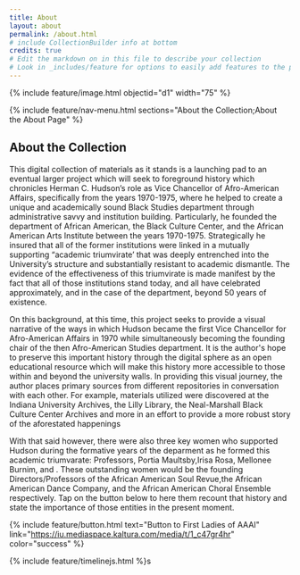 ```yaml
---
title: About
layout: about
permalink: /about.html
# include CollectionBuilder info at bottom
credits: true
# Edit the markdown on in this file to describe your collection
# Look in _includes/feature for options to easily add features to the page
---
```


{% include feature/image.html objectid="d1" width="75" %}

{% include feature/nav-menu.html sections="About the Collection;About the About Page" %}

## About the Collection

This digital collection of materials as it stands is a launching pad to an eventual larger project which will seek to foreground history which chronicles Herman C. Hudson’s role as Vice Chancellor of Afro-American Affairs, specifically from the years 1970-1975, where he helped to create a unique and academically sound Black Studies department through administrative savvy and institution building. Particularly, he founded the department of African American, the Black Culture Center, and the African American Arts Institute between the years 1970-1975. Strategically he insured that all of the former institutions were linked in a mutually supporting “academic triumvirate’ that was deeply entrenched into the University’s structure and substantially resistant to academic dismantle. The evidence of the effectiveness of this triumvirate is made manifest by the fact that all of those institutions stand today, and all have celebrated approximately, and in the case of the department, beyond 50 years of existence.  

On this background, at this time, this project seeks to provide a visual narrative of the ways in which Hudson became the first Vice Chancellor for Afro-American Affairs in 1970 while simultaneously becoming the founding chair of the then Afro-American Studies department. It is the author's hope to preserve this important history through the digital sphere as an open educational resource which will make this history more accessible to those within and beyond the university walls. In providing this visual journey, the author places primary sources from different repositories in conversation with each other. For example, materials utilized were discovered at the Indiana University Archives, the Lilly Library, the Neal-Marshall Black Culture Center Archives and more in an effort to provide a more robust story of the aforestated happenings  

With that said however, there were also three key women who supported Hudson during the formative years of the deparment as he formed this academic triumvarate: Professors, Portia Maultsby,Irisa Rosa, Mellonee Burnim, and . These outstanding women would be the founding Directors/Professors of the African American Soul Revue,the African American Dance Company, and the African American Choral Ensemble respectively. Tap on the button below to here them recount that history and state the importance of those entities in the present moment.  

{% include feature/button.html text="Button to First Ladies of AAAI" link="https://iu.mediaspace.kaltura.com/media/t/1_c47gr4hr" color="success" %} 


{% include feature/timelinejs.html %}s

